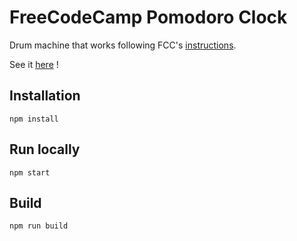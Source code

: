 # FreeCodeCamp Pomodoro Clock

Drum machine that works following FCC's [instructions](https://www.freecodecamp.org/learn/front-end-libraries/front-end-libraries-projects/build-a-pomodoro-clock).

See it [here](https://hugogeorget.github.io/fcc-pomodoro-clock/) !

## Installation

`npm install`

## Run locally

`npm start`

## Build

`npm run build`
